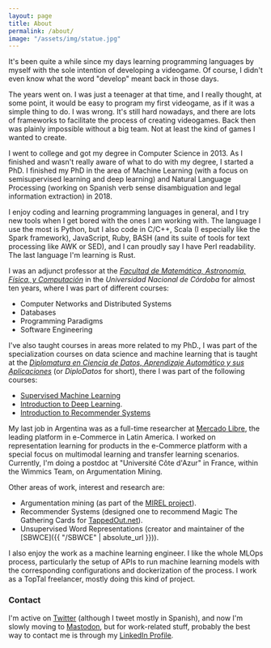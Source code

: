 ```yaml
---
layout: page
title: About
permalink: /about/
image: "/assets/img/statue.jpg"
---
```


It's been quite a while since my days learning programming languages by myself with the sole intention of developing a videogame. Of course, I didn't even know what the word "develop" meant back in those days.

The years went on. I was just a teenager at that time, and I really thought, at some point, it would be easy to program my first videogame, as if it was a simple thing to do. I was wrong. It's still hard nowadays, and there are lots of frameworks to facilitate the process of creating videogames. Back then was plainly impossible without a big team. Not at least the kind of games I wanted to create.

I went to college and got my degree in Computer Science in 2013. As I finished and wasn't really aware of what to do with my degree, I started a PhD. I finished my PhD in the area of Machine Learning (with a focus on semisupervised learning and deep learning) and Natural Language Processing (working on Spanish verb sense disambiguation and legal information extraction) in 2018.

I enjoy coding and learning programming languages in general, and I try new tools when I get bored with the ones I am working with. The language I use the most is Python, but I also code in C/C++, Scala (I especially like the Spark framework), JavaScript, Ruby, BASH (and its suite of tools for text processing like AWK or SED), and I can proudly say I have Perl readability. The last language I'm learning is Rust.

I was an adjunct professor at the [_Facultad de Matemática, Astronomía, Física, y Computación_](http://www.famaf.unc.edu.ar/) in the _Universidad Nacional de Córdoba_ for almost ten years, where I was part of different courses:

- Computer Networks and Distributed Systems
- Databases
- Programming Paradigms
- Software Engineering

I've also taught courses in areas more related to my PhD., I was part of the specialization courses on data science and machine learning that is taught at the [_Diplomatura en Ciencia de Datos, Aprendizaje Automático y sus Aplicaciones_](https://diplodatos.famaf.unc.edu.ar/) (or _DiploDatos_ for short), there I was part of the following courses:

- [Supervised Machine Learning](https://sites.google.com/unc.edu.ar/diplodatos-supervisado)
- [Introduction to Deep Learning](https://github.com/DiploDatos/AprendizajeProfundo).
- [Introduction to Recommender Systems](https://github.com/DiploDatos/SistemasDeRecomendacion/)

My last job in Argentina was as a full-time researcher at [Mercado Libre](https://www.mercadolibre.com/), the leading platform in e-Commerce in Latin America. I worked on representation learning for products in the e-Commerce platform with a special focus on multimodal learning and transfer learning scenarios. Currently, I'm doing a postdoc at "Université Côte d'Azur" in France, within the Wimmics Team, on Argumentation Mining.

Other areas of work, interest and research are:

- Argumentation mining (as part of the [MIREL project](http://www.mirelproject.eu/)).
- Recommender Systems (designed one to recommend Magic The Gathering Cards for [TappedOut.net](http://tappedout.net/)).
- Unsupervised Word Representations (creator and maintainer of the [SBWCE]({{ "/SBWCE" | absolute_url }})).

I also enjoy the work as a machine learning engineer. I like the whole MLOps process, particularly the setup of APIs to run machine learning models with the corresponding configurations and dockerization of the process. I work as a TopTal freelancer, mostly doing this kind of project.

### Contact
<a name="#contact"></a>

I'm active on [Twitter](https://twitter.com/crscardellino) (although I tweet mostly in Spanish), and now I'm slowly moving to [Mastodon](https://mastodon.social/@crscardellino), but for work-related stuff, probably the best way to contact me is through my [LinkedIn Profile](https://www.linkedin.com/in/crscardellino/).
